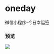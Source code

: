 # oneday
微信小程序-今日幸运签

### 预览
![](https://m.360buyimg.com/jrqb/jfs/t21571/331/2437915845/141397/e594aada/5b5701e0N27e02df0.png)